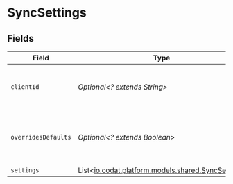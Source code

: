 # SyncSettings


## Fields

| Field                                                                                                                           | Type                                                                                                                            | Required                                                                                                                        | Description                                                                                                                     |
| ------------------------------------------------------------------------------------------------------------------------------- | ------------------------------------------------------------------------------------------------------------------------------- | ------------------------------------------------------------------------------------------------------------------------------- | ------------------------------------------------------------------------------------------------------------------------------- |
| `clientId`                                                                                                                      | *Optional<? extends String>*                                                                                                    | :heavy_minus_sign:                                                                                                              | Unique identifier for your client in Codat.                                                                                     |
| `overridesDefaults`                                                                                                             | *Optional<? extends Boolean>*                                                                                                   | :heavy_minus_sign:                                                                                                              | Set to `True` if you want to override the default [sync settings](https://docs.codat.io/knowledge-base/advanced-sync-settings). |
| `settings`                                                                                                                      | List<[io.codat.platform.models.shared.SyncSetting](../../models/shared/SyncSetting.md)>                                         | :heavy_minus_sign:                                                                                                              | N/A                                                                                                                             |